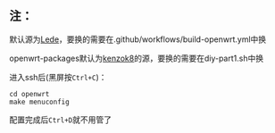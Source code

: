 注：
-
默认源为[Lede](https://github.com/coolsnowwolf/lede)，要换的需要在.github/workflows/build-openwrt.yml中换

openwrt-packages默认为[kenzok8](https://github.com/kenzok8/openwrt-packages)的源，要换的需要在diy-part1.sh中换

进入ssh后(黑屏按`Ctrl+C`)：

    cd openwrt
    make menuconfig
    
配置完成后`Ctrl+D`就不用管了
